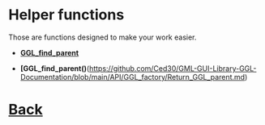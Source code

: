 # Helper functions

Those are functions designed to make your work easier.

- **[GGL_find_parent](https://github.com/Ced30/GML-GUI-Library-GGL-Documentation/blob/main/API/GGL_factory/Return_GGL_parent.md)**

- **[GGL_find_parent()**(https://github.com/Ced30/GML-GUI-Library-GGL-Documentation/blob/main/API/GGL_factory/Return_GGL_parent.md)

# [Back](https://github.com/Ced30/GML-GUI-Library-GGL-Documentation/blob/main/README.md)
